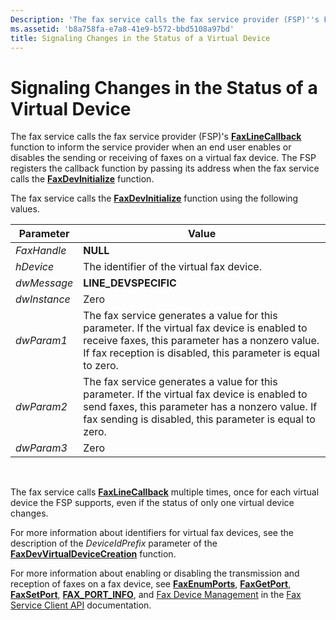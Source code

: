 ```yaml
---
Description: 'The fax service calls the fax service provider (FSP)''s FaxLineCallback function to inform the service provider when an end user enables or disables the sending or receiving of faxes on a virtual fax device.'
ms.assetid: 'b8a758fa-e7a8-41e9-b572-bbd5108a97bd'
title: Signaling Changes in the Status of a Virtual Device
---
```


# Signaling Changes in the Status of a Virtual Device

The fax service calls the fax service provider (FSP)'s [**FaxLineCallback**](-mfax-faxlinecallback.md) function to inform the service provider when an end user enables or disables the sending or receiving of faxes on a virtual fax device. The FSP registers the callback function by passing its address when the fax service calls the [**FaxDevInitialize**](-mfax-faxdevinitialize.md) function.

The fax service calls the [**FaxDevInitialize**](-mfax-faxdevinitialize.md) function using the following values.



| Parameter    | Value                                                                                                                                                                                                           |
|--------------|-----------------------------------------------------------------------------------------------------------------------------------------------------------------------------------------------------------------|
| *FaxHandle*  | **NULL**                                                                                                                                                                                                        |
| *hDevice*    | The identifier of the virtual fax device.                                                                                                                                                                       |
| *dwMessage*  | **LINE\_DEVSPECIFIC**                                                                                                                                                                                           |
| *dwInstance* | Zero                                                                                                                                                                                                            |
| *dwParam1*   | The fax service generates a value for this parameter. If the virtual fax device is enabled to receive faxes, this parameter has a nonzero value. If fax reception is disabled, this parameter is equal to zero. |
| *dwParam2*   | The fax service generates a value for this parameter. If the virtual fax device is enabled to send faxes, this parameter has a nonzero value. If fax sending is disabled, this parameter is equal to zero.      |
| *dwParam3*   | Zero                                                                                                                                                                                                            |



 

The fax service calls [**FaxLineCallback**](-mfax-faxlinecallback.md) multiple times, once for each virtual device the FSP supports, even if the status of only one virtual device changes.

For more information about identifiers for virtual fax devices, see the description of the *DeviceIdPrefix* parameter of the [**FaxDevVirtualDeviceCreation**](-mfax-faxdevvirtualdevicecreation.md) function.

For more information about enabling or disabling the transmission and reception of faxes on a fax device, see [**FaxEnumPorts**](-mfax-faxenumports.md), [**FaxGetPort**](-mfax-faxgetport.md), [**FaxSetPort**](-mfax-faxsetport.md), [**FAX\_PORT\_INFO**](-mfax-fax-port-info-str.md), and [Fax Device Management](-mfax-fax-device-management.md) in the [Fax Service Client API](-mfax-about-the-fax-service-client-api.md) documentation.

 

 



